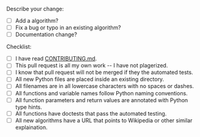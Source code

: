 Describe your change:


* [ ] Add a algorithm?
* [ ] Fix a bug or typo in an existing algorithm?
* [ ] Documentation change?

Checklist:
* [ ] I have read [CONTRIBUTING.md](https://github.com/TheAlgorithms/Python/blob/master/CONTRIBUTING.md).
* [ ] This pull request is all my own work -- I have not plagerized.
* [ ] I know that pull request will not be merged if they the automated tests.
* [ ] All new Python files are placed inside an existing directory.
* [ ] All filenames are in all lowercase characters with no spaces or dashes.
* [ ] All functions and variable names follow Python naming conventions.
* [ ] All function parameters and return values are annotated with Python type hints.
* [ ] All functions have doctests that pass the automated testing.
* [ ] All new algorithms have a URL that points to Wikipedia or other similar explaination.
